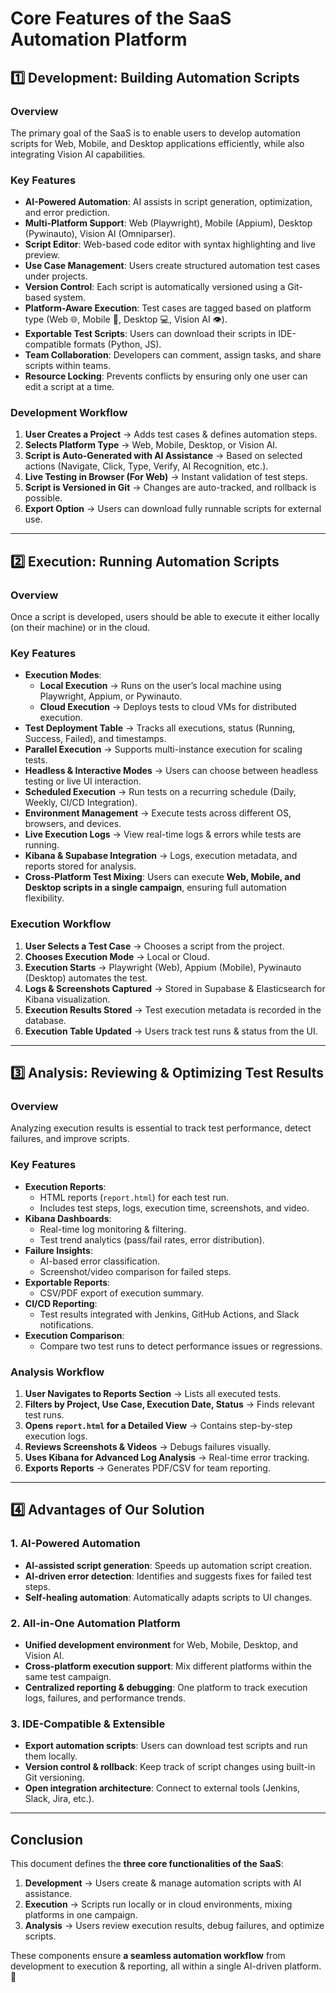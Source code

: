 # Core Features of the SaaS Automation Platform

## **1️⃣ Development: Building Automation Scripts**
### **Overview**
The primary goal of the SaaS is to enable users to develop automation scripts for Web, Mobile, and Desktop applications efficiently, while also integrating Vision AI capabilities.

### **Key Features**
- **AI-Powered Automation**: AI assists in script generation, optimization, and error prediction.
- **Multi-Platform Support**: Web (Playwright), Mobile (Appium), Desktop (Pywinauto), Vision AI (Omniparser).
- **Script Editor**: Web-based code editor with syntax highlighting and live preview.
- **Use Case Management**: Users create structured automation test cases under projects.
- **Version Control**: Each script is automatically versioned using a Git-based system.
- **Platform-Aware Execution**: Test cases are tagged based on platform type (Web 🌐, Mobile 📱, Desktop 💻, Vision AI 👁️).
- **Exportable Test Scripts**: Users can download their scripts in IDE-compatible formats (Python, JS).
- **Team Collaboration**: Developers can comment, assign tasks, and share scripts within teams.
- **Resource Locking**: Prevents conflicts by ensuring only one user can edit a script at a time.

### **Development Workflow**
1. **User Creates a Project** → Adds test cases & defines automation steps.
2. **Selects Platform Type** → Web, Mobile, Desktop, or Vision AI.
3. **Script is Auto-Generated with AI Assistance** → Based on selected actions (Navigate, Click, Type, Verify, AI Recognition, etc.).
4. **Live Testing in Browser (For Web)** → Instant validation of test steps.
5. **Script is Versioned in Git** → Changes are auto-tracked, and rollback is possible.
6. **Export Option** → Users can download fully runnable scripts for external use.

---

## **2️⃣ Execution: Running Automation Scripts**
### **Overview**
Once a script is developed, users should be able to execute it either locally (on their machine) or in the cloud.

### **Key Features**
- **Execution Modes**:
  - **Local Execution** → Runs on the user’s local machine using Playwright, Appium, or Pywinauto.
  - **Cloud Execution** → Deploys tests to cloud VMs for distributed execution.
- **Test Deployment Table** → Tracks all executions, status (Running, Success, Failed), and timestamps.
- **Parallel Execution** → Supports multi-instance execution for scaling tests.
- **Headless & Interactive Modes** → Users can choose between headless testing or live UI interaction.
- **Scheduled Execution** → Run tests on a recurring schedule (Daily, Weekly, CI/CD Integration).
- **Environment Management** → Execute tests across different OS, browsers, and devices.
- **Live Execution Logs** → View real-time logs & errors while tests are running.
- **Kibana & Supabase Integration** → Logs, execution metadata, and reports stored for analysis.
- **Cross-Platform Test Mixing**: Users can execute **Web, Mobile, and Desktop scripts in a single campaign**, ensuring full automation flexibility.

### **Execution Workflow**
1. **User Selects a Test Case** → Chooses a script from the project.
2. **Chooses Execution Mode** → Local or Cloud.
3. **Execution Starts** → Playwright (Web), Appium (Mobile), Pywinauto (Desktop) automates the test.
4. **Logs & Screenshots Captured** → Stored in Supabase & Elasticsearch for Kibana visualization.
5. **Execution Results Stored** → Test execution metadata is recorded in the database.
6. **Execution Table Updated** → Users track test runs & status from the UI.

---

## **3️⃣ Analysis: Reviewing & Optimizing Test Results**
### **Overview**
Analyzing execution results is essential to track test performance, detect failures, and improve scripts.

### **Key Features**
- **Execution Reports**:
  - HTML reports (`report.html`) for each test run.
  - Includes test steps, logs, execution time, screenshots, and video.
- **Kibana Dashboards**:
  - Real-time log monitoring & filtering.
  - Test trend analytics (pass/fail rates, error distribution).
- **Failure Insights**:
  - AI-based error classification.
  - Screenshot/video comparison for failed steps.
- **Exportable Reports**:
  - CSV/PDF export of execution summary.
- **CI/CD Reporting**:
  - Test results integrated with Jenkins, GitHub Actions, and Slack notifications.
- **Execution Comparison**:
  - Compare two test runs to detect performance issues or regressions.

### **Analysis Workflow**
1. **User Navigates to Reports Section** → Lists all executed tests.
2. **Filters by Project, Use Case, Execution Date, Status** → Finds relevant test runs.
3. **Opens `report.html` for a Detailed View** → Contains step-by-step execution logs.
4. **Reviews Screenshots & Videos** → Debugs failures visually.
5. **Uses Kibana for Advanced Log Analysis** → Real-time error tracking.
6. **Exports Reports** → Generates PDF/CSV for team reporting.

---

## **4️⃣ Advantages of Our Solution**
### **1. AI-Powered Automation**
- **AI-assisted script generation**: Speeds up automation script creation.
- **AI-driven error detection**: Identifies and suggests fixes for failed test steps.
- **Self-healing automation**: Automatically adapts scripts to UI changes.

### **2. All-in-One Automation Platform**
- **Unified development environment** for Web, Mobile, Desktop, and Vision AI.
- **Cross-platform execution support**: Mix different platforms within the same test campaign.
- **Centralized reporting & debugging**: One platform to track execution logs, failures, and performance trends.

### **3. IDE-Compatible & Extensible**
- **Export automation scripts**: Users can download test scripts and run them locally.
- **Version control & rollback**: Keep track of script changes using built-in Git versioning.
- **Open integration architecture**: Connect to external tools (Jenkins, Slack, Jira, etc.).

---

## **Conclusion**
This document defines the **three core functionalities of the SaaS**:
1. **Development** → Users create & manage automation scripts with AI assistance.
2. **Execution** → Scripts run locally or in cloud environments, mixing platforms in one campaign.
3. **Analysis** → Users review execution results, debug failures, and optimize scripts.

These components ensure **a seamless automation workflow** from development to execution & reporting, all within a single AI-driven platform. 🚀
